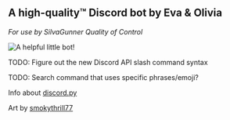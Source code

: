 ## A high-quality™ Discord bot by Eva & Olivia

_For use by SilvaGunner Quality of Control_

![A helpful little bot!](https://dl.dropboxusercontent.com/s/8jus05rwhqpzo42/joke_explainer_7000.png?dl=0)

TODO: Figure out the new Discord API slash command syntax

TODO: Search command that uses specific phrases/emoji?

Info about [discord.py](https://discordpy.readthedocs.io/en/latest/)

Art by [smokythrill77](https://twitter.com/smokythrill77)

